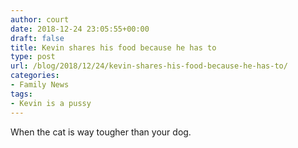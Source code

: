 ```yaml
---
author: court
date: 2018-12-24 23:05:55+00:00
draft: false
title: Kevin shares his food because he has to
type: post
url: /blog/2018/12/24/kevin-shares-his-food-because-he-has-to/
categories:
- Family News
tags:
- Kevin is a pussy
---
```


[](http://www.vallentyne.com/blog/wp-content/uploads/2018/12/image_5673854449837.jpg)


When the cat is way tougher than your dog.
